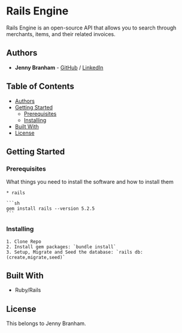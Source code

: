 # Rails Engine

Rails Engine is an open-source API that allows you to search through merchants, items, and their related invoices.

## Authors

- **Jenny Branham** - [GitHub](https://github.com/jbranham) / [LinkedIn](www.linkedin.com/in/jenny-branham)

## Table of Contents

  - [Authors](#authors)
  - [Getting Started](#getting-started)
    - [Prerequisites](#prerequisites)
    - [Installing](#installing)
  - [Built With](#built-with)
  - [License](#license)

## Getting Started

### Prerequisites

What things you need to install the software and how to install them

    * rails

    ```sh
    gem install rails --version 5.2.5
    ```

### Installing

    1. Clone Repo
    2. Install gem packages: `bundle install`
    3. Setup, Migrate and Seed the database: `rails db:(create,migrate,seed)`

## Built With

  - Ruby/Rails

## License

  This belongs to Jenny Branham.
